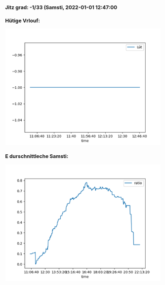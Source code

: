 ### Jitz grad: -1/33 (Samsti, 2022-01-01 12:47:00

### Hütige Vrlouf:
![Graph](Today.png)

### E durschnittleche Samsti:
![Graph](Samsti.png)